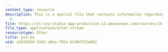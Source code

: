 ```yaml
---
content_type: resource
description: This is a special file that contains information regarding problem set
  4.
file: https://ol-ocw-studio-app-production.s3.amazonaws.com/courses/14-662-labor-economics-ii-spring-2015/a2b1943d3142a8aa791ab149d752a662_ps4.do
file_type: application/octet-stream
resourcetype: Other
title: ps4.do
uid: a2b1943d-3142-a8aa-791a-b149d752a662
---
```

